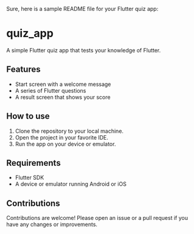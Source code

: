 Sure, here is a sample README file for your Flutter quiz app:


#  quiz_app

A simple Flutter quiz app that tests your knowledge of Flutter.

## Features

* Start screen with a welcome message
* A series of Flutter questions
* A result screen that shows your score

## How to use

1. Clone the repository to your local machine.
2. Open the project in your favorite IDE.
3. Run the app on your device or emulator.

## Requirements

* Flutter SDK
* A device or emulator running Android or iOS

## Contributions

Contributions are welcome! Please open an issue or a pull request if you have any changes or improvements.


